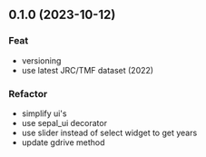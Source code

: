 ## 0.1.0 (2023-10-12)

### Feat

- versioning
- use latest JRC/TMF dataset (2022)

### Refactor

- simplify ui's
- use sepal_ui decorator
- use slider instead of select widget to get years
- update gdrive method
